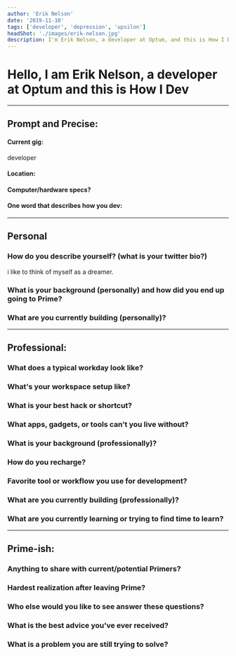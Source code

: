 ```yaml
---
author: 'Erik Nelson'
date: '2019-11-10'
tags: ['developer', 'depression', 'upsilon']
headShot: './images/erik-nelson.jpg'
description: I'm Erik Nelson, a developer at Optum, and this is How I Dev.
---
```


# Hello, I am Erik Nelson, a developer at Optum and this is How I Dev

---

## Prompt and Precise:

#### Current gig:

developer

#### Location:

#### Computer/hardware specs?

#### One word that describes how you dev:

---

## Personal

### How do you describe yourself? (what is your twitter bio?)

i like to think of myself as a dreamer.

### What is your background (personally) and how did you end up going to Prime?

### What are you currently building (personally)?

---

## Professional:

### What does a typical workday look like?

### What's your workspace setup like?

### What is your best hack or shortcut?

### What apps, gadgets, or tools can't you live without?

### What is your background (professionally)?

### How do you recharge?

### Favorite tool or workflow you use for development?

### What are you currently building (professionally)?

### What are you currently learning or trying to find time to learn?

---

## Prime-ish:

### Anything to share with current/potential Primers?

### Hardest realization after leaving Prime?

### Who else would you like to see answer these questions?

### What is the best advice you've ever received?

### What is a problem you are still trying to solve?
